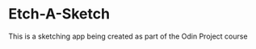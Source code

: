 <h1>Etch-A-Sketch</h1>
<p>This is a sketching app being created as part of the Odin Project course</p>
